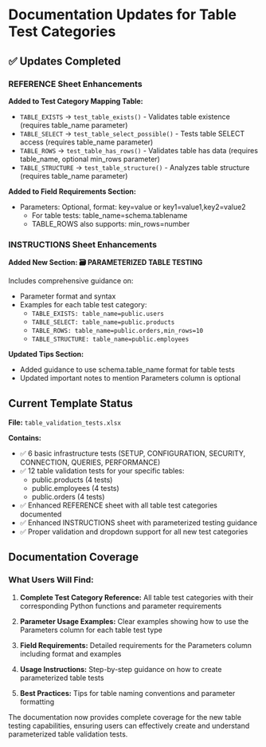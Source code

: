 # Documentation Updates for Table Test Categories

## ✅ Updates Completed

### REFERENCE Sheet Enhancements

**Added to Test Category Mapping Table:**
- `TABLE_EXISTS` → `test_table_exists()` - Validates table existence (requires table_name parameter)
- `TABLE_SELECT` → `test_table_select_possible()` - Tests table SELECT access (requires table_name parameter)  
- `TABLE_ROWS` → `test_table_has_rows()` - Validates table has data (requires table_name, optional min_rows parameter)
- `TABLE_STRUCTURE` → `test_table_structure()` - Analyzes table structure (requires table_name parameter)

**Added to Field Requirements Section:**
- Parameters: Optional, format: key=value or key1=value1,key2=value2
  - For table tests: table_name=schema.tablename
  - TABLE_ROWS also supports: min_rows=number

### INSTRUCTIONS Sheet Enhancements

**Added New Section: 🗃️ PARAMETERIZED TABLE TESTING**

Includes comprehensive guidance on:
- Parameter format and syntax
- Examples for each table test category:
  - `TABLE_EXISTS: table_name=public.users`
  - `TABLE_SELECT: table_name=public.products`
  - `TABLE_ROWS: table_name=public.orders,min_rows=10`
  - `TABLE_STRUCTURE: table_name=public.employees`

**Updated Tips Section:**
- Added guidance to use schema.table_name format for table tests
- Updated important notes to mention Parameters column is optional

## Current Template Status

**File:** `table_validation_tests.xlsx`

**Contains:**
- ✅ 6 basic infrastructure tests (SETUP, CONFIGURATION, SECURITY, CONNECTION, QUERIES, PERFORMANCE)
- ✅ 12 table validation tests for your specific tables:
  - public.products (4 tests)
  - public.employees (4 tests)
  - public.orders (4 tests)
- ✅ Enhanced REFERENCE sheet with all table test categories documented
- ✅ Enhanced INSTRUCTIONS sheet with parameterized testing guidance
- ✅ Proper validation and dropdown support for all new test categories

## Documentation Coverage

### What Users Will Find:

1. **Complete Test Category Reference:** All table test categories with their corresponding Python functions and parameter requirements

2. **Parameter Usage Examples:** Clear examples showing how to use the Parameters column for each table test type

3. **Field Requirements:** Detailed requirements for the Parameters column including format and examples

4. **Usage Instructions:** Step-by-step guidance on how to create parameterized table tests

5. **Best Practices:** Tips for table naming conventions and parameter formatting

The documentation now provides complete coverage for the new table testing capabilities, ensuring users can effectively create and understand parameterized table validation tests.